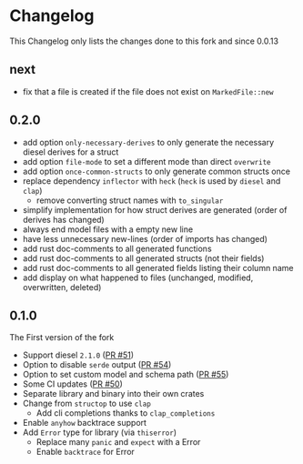 # Changelog

This Changelog only lists the changes done to this fork and since 0.0.13

## next

- fix that a file is created if the file does not exist on `MarkedFile::new`

## 0.2.0

- add option `only-necessary-derives` to only generate the necessary diesel derives for a struct
- add option `file-mode` to set a different mode than direct `overwrite`
- add option `once-common-structs` to only generate common structs once
- replace dependency `inflector` with `heck` (`heck` is used by `diesel` and `clap`)
  - remove converting struct names with `to_singular`
- simplify implementation for how struct derives are generated (order of derives has changed)
- always end model files with a empty new line
- have less unnecessary new-lines (order of imports has changed)
- add rust doc-comments to all generated functions
- add rust doc-comments to all generated structs (not their fields)
- add rust doc-comments to all generated fields listing their column name
- add display on what happened to files (unchanged, modified, overwritten, deleted)

## 0.1.0

The First version of the fork

- Support diesel `2.1.0` ([PR #51](https://github.com/Wulf/dsync/pull/51))
- Option to disable `serde` output ([PR #54](https://github.com/Wulf/dsync/pull/54))
- Option to set custom model and schema path ([PR #55](https://github.com/Wulf/dsync/pull/55))
- Some CI updates ([PR #50](https://github.com/Wulf/dsync/pull/50))
- Separate library and binary into their own crates
- Change from `structop` to use `clap`
  - Add cli completions thanks to `clap_completions`
- Enable `anyhow` backtrace support
- Add `Error` type for library (via `thiserror`)
  - Replace many `panic` and `expect` with a Error
  - Enable `backtrace` for Error
